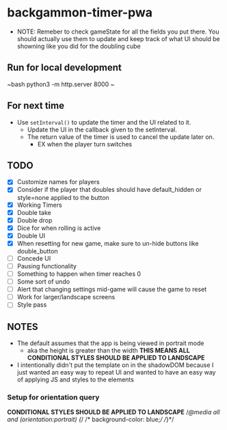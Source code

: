 # backgammon-timer-pwa

- NOTE: Remeber to check gameState for all the fields you put there. You should actually
  use them to update and keep track of what UI should be showning like you did for the
  doubling cube

## Run for local development
~bash
  python3 -m http.server 8000
~

## For next time
- Use `setInterval()` to update the timer and the UI related to it.
  - Update the UI in the callback given to the setInterval.
  - The return value of the timer is used to cancel the update later on.
    - EX when the player turn switches

## TODO
- [X] Customize names for players
- [X] Consider if the player that doubles should have default_hidden or style=none applied to the button
- [X] Working Timers
- [X] Double take
- [X] Double drop
- [X] Dice for when rolling is active
- [X] Double UI
- [X] When resetting for new game, make sure to un-hide buttons like double_button
- [ ] Concede UI
- [ ] Pausing functionality
- [ ] Something to happen when timer reaches 0
- [ ] Some sort of undo
- [ ] Alert that changing settings mid-game will cause the game to reset
- [ ] Work for larger/landscape screens
- [ ] Style pass

## NOTES
- The default assumes that the app is being viewed in portrait mode
  - aka the height is greater than the width
  **THIS MEANS ALL CONDITIONAL STYLES SHOULD BE APPLIED TO LANDSCAPE**
- I intentionally didn't put the template on in the shadowDOM because I just wanted an easy way to repeat UI and wanted to have an easy way of applying JS and styles to the elements


### Setup for orientation query
**CONDITIONAL STYLES SHOULD BE APPLIED TO LANDSCAPE**
/*@media all and (orientation:portrait) {*/
/*	background-color: blue;*/
/*}*/
